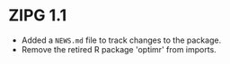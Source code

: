 # ZIPG 1.1

* Added a `NEWS.md` file to track changes to the package.
* Remove the retired R package 'optimr' from imports.
